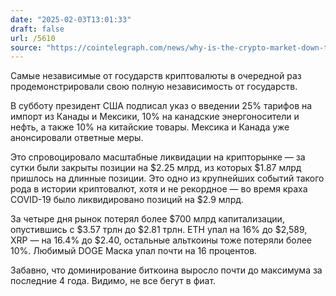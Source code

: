 ```yaml
---
date: "2025-02-03T13:01:33"
draft: false
url: /5610
source: "https://cointelegraph.com/news/why-is-the-crypto-market-down-today"
---
```


Самые независимые от государств криптовалюты в очередной раз продемонстрировали свою полную независимость от государств. 

В субботу президент США подписал указ о введении 25% тарифов на импорт из Канады и Мексики, 10% на канадские энергоносители и нефть, а также 10% на китайские товары. Мексика и Канада уже анонсировали ответные меры.

Это спровоцировало масштабные ликвидации на крипторынке — за сутки были закрыты позиции на $2.25 млрд, из которых $1.87 млрд пришлось на длинные позиции. Это одно из крупнейших событий такого рода в истории криптовалют, хотя и не рекордное — во время краха COVID-19 было ликвидировано позиций на $2.9 млрд.

За четыре дня рынок потерял более $700 млрд капитализации, опустившись с $3.57 трлн до $2.81 трлн. ETH упал на 16% до $2,589, XRP — на 16.4% до $2.40, остальные альткоины тоже потеряли более 10%. Любимый DOGE Маска упал почти на 16 процентов. 

Забавно, что доминирование биткоина выросло почти до максимума за последние 4 года. Видимо, не все бегут в фиат.